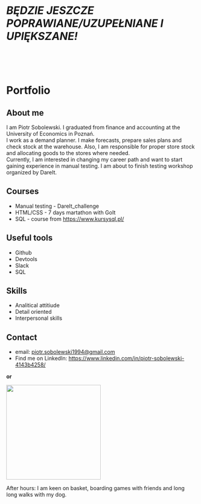 # <i>BĘDZIE JESZCZE POPRAWIANE/UZUPEŁNIANE I UPIĘKSZANE!</i>
<br>
<br>
<br>

# Portfolio


## About me

I am Piotr Sobolewski. I graduated from finance and accounting at the University of Economics in Poznań. <br>
I work as a demand planner. I make forecasts, prepare sales plans and check stock at the warehouse. Also, I am responsible for proper store stock and allocating goods to the stores where needed. <br>
Currently, I am interested in changing my career path and want to start gaining experience in manual testing. I am about to finish testing workshop organized by DareIt.


## Courses
* Manual testing - DareIt_challenge
* HTML/CSS - 7 days martathon with GoIt
* SQL - course from https://www.kursysql.pl/

## Useful tools
* Github 
* Devtools
* Slack
* SQL

## Skills
* Analitical attitiude
* Detail oriented
* Interpersonal skills

## Contact
* email: piotr.sobolewski1994@gmail.com
* Find me on LinkedIn: https://www.linkedin.com/in/piotr-sobolewski-4143b4258/ <br>

<b> or </b>

<img src="https://user-images.githubusercontent.com/121132379/220452334-e3a5f01f-5fa0-4895-b509-4f33e58052c4.png" width=250 height =250> <br>

After hours: I am keen on basket, boarding games with friends and long long walks with my dog.
